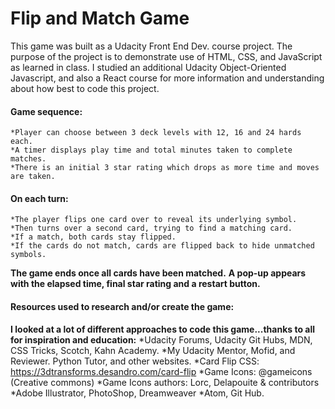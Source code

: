 # Flip and Match GameThis game was built as a Udacity Front End Dev. course project. The purpose of the project is to demonstrate use of HTML, CSS, and JavaScript as learned in class. I studied an additional Udacity Object-Oriented Javascript, and also a React course for more information and understanding about how best to code this project.#### Game sequence:	*Player can choose between 3 deck levels with 12, 16 and 24 hards each.	*A timer displays play time and total minutes taken to complete matches.	*There is an initial 3 star rating which drops as more time and moves are taken.#### On each turn:	*The player flips one card over to reveal its underlying symbol.	*Then turns over a second card, trying to find a matching card.	*If a match, both cards stay flipped.	*If the cards do not match, cards are flipped back to hide unmatched symbols.**The game ends once all cards have been matched.**	**A pop-up appears with the elapsed time, final star rating and a restart button.**#### Resources used to research and/or create the game:**I looked at a lot of different approaches to code this game...thanks to all for inspiration and education:**	*Udacity Forums, Udacity Git Hubs, MDN, CSS Tricks, Scotch, Kahn Academy.	*My Udacity Mentor, Mofid, and Reviewer. Python Tutor, and other websites.	*Card Flip CSS: https://3dtransforms.desandro.com/card-flip	*Game Icons: @gameicons (Creative commons) 	*Game Icons authors: Lorc,&#160;Delapouite&#160;&amp;&#160;contributors	*Adobe Illustrator, PhotoShop, Dreamweaver	*Atom, Git Hub.
